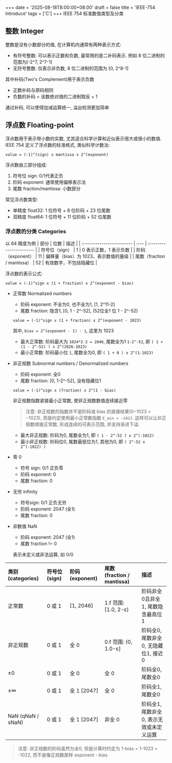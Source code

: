 +++
date = '2025-08-18T8:00:00+08:00'
draft = false
title = 'IEEE-754 Introduce'
tags = ['C']
+++
IEEE 754 标准数值类型及分类

## 整数 Integer
整数是没有小数部分的值, 在计算机内通常有两种表示方式:
- 有符号整数: 可以表示正数和负数, 最常用的是二补码表示. 例如 8 位二进制的范围为[-2^7, 2^7-1]
- 无符号整数: 仅表示非负数, 8 位二进制的范围为 [0, 2^8-1]

其中补码(Two's Complement)用于表示负数
- 正数补码与原码相同
- 负数的补码 = 该数绝对值的二进制取反 + 1

通过补码, 可以使得加减运算统一, 溢出检测更加简单

## 浮点数 Floating-point
浮点数用于表示带小数的实数, 尤其适合科学计算和近似表示很大或很小的数值. IEEE 754 定义了浮点数的标准格式, 类似科学计数法:
```
value = (-1)^(sign) x mantissa x 2^(exponent)
```
浮点数由三部分组成:
1. 符号位 sign: 0/1代表正负
2. 阶码 exponent: 通常使用偏移表示法
3. 尾数 fraction/mantissa: 小数部分

常见浮点数类型:
- 单精度 float32: 1 位符号 + 8 位阶码 + 23 位尾数
- 双精度 float64: 1 位符号 + 11 位阶码 + 52 位尾数

### 浮点数的分类 Categories
以 64 精度为例
| 部分                        | 位数 | 描述                      |
| :------------------------   | :--- | :---------------------- |
| 符号位（sign）              | 1    | 0 表示正数，1 表示负数           |
| 阶码（exponent）            | 11   | 偏移量（bias）为 1023，表示数值的量级 |
| 尾数（fraction / mantissa） | 52   | 有效数字，不包括隐藏位             |

浮点数的表示公式:
```
value = (-1)^sign x (1 + fraction) x 2^(exponent - bias)
```

- 正常数 Normalized numbers  
    - 阶码 exponent: 不全为0, 也不全为1, [1, 2^11-2]
    - 尾数 fraction: 隐含1, [0, 1 - 2^-52], (52位全1 位 1 - 2^-52)
    ```
    value = (-1)^sign x (1 + fraction) x 2^(exponent - 1023)
    ```
    其中, `bias = 2^(exponent - 1) - 1`, 这里为 1023

    - 最大正常数: 阶码最大为 `1024*2-2 = 2046`, 尾数全为1 `1-2^-52`, 即 `( 1 + (1 - 2^-52) ) x 2^(2026-1023)`
    - 最小正常数: 阶码最小位 `1`, 尾数全为0, 即 `( 1 + 0 ) x 2^(1-1023)`

- 非正规数 Subnormal numbers / Denormalized numbers  
    - 阶码 exponent: 全0
    - 尾数 fraction: [0, 1-2^-52], 没有隐藏位1
    ```
    value = (-1)^sign x (fraction) x 2^(1 - bias)
    ```
    非正规数指数紧接最小正常数, 使非正规数数值连续接近零

    > 注意: 非正规数的指数并不是阶码减 bias 的直接结果(0−1023 = −1023), 而是约定使用最小正常数指数 `E_min = −1022`.
    > 这样可以让非正规数顺接正常数, 形成连续的可表示范围, 并支持渐进下溢.

    - 最大非正规数: 阶码为0, 尾数全为1, 即 `( 1 - 2^-52 ) x 2^(-1022)`
    - 最小非正规数: 阶码位0, 尾数最低位为1, 其他为0, 即 `( 2^-52 x 2^(-1022) )`

- 零 0  
    - 符号 sign: 0/1 正负零
    - 阶码 exponent: 0
    - 尾数 fraction: 0

- 无穷 infinity  
    - 符号sign: 0/1 正负无穷
    - 阶码 exponent: 2047 (全1)
    - 尾数 fraction: 0

- 非数值 NaN  
    - 阶码 exponent: 2047 (全1)
    - 尾数 fraction != 0

    表示未定义或非法运算, 如 0/0


| 类别 (categories) | 符号位 (sign) | 阶码 (exponent) | 尾数 (fraction / mantissa) | 描述                                     |
| :---------------- | :------------ | :-------------- | :------------------------- | :--------------------------------------- |
| 正常数            | 0 或 1        | \[1, 2046]      | 1.f 范围: \[1.0, 2-ε)      | 阶码非全0且非全1, 尾数隐含最高位1 |
| 非正规数          | 0 或 1        | 全 0            | 0.f 范围: (0, 1.0-ε]       | 阶码全0, 尾数非全0, 无隐藏位1, 接近0 |
| ±0                | 0 或 1        | 全 0            | 全 0                       | 阶码全0, 尾数全0                         |
| ±∞                | 0 或 1        | 全 1 [2047]     | 全 0                       | 阶码全1, 尾数全0                         |
| NaN (qNaN / sNaN) | 0 或 1        | 全 1 [2047]     | 非全 0                     | 阶码全1, 尾数非全0, 表示无效或未定义运算 |

> 注意: 非正规数的阶码虽然为全0, 但是计算时约定为 1-bias = 1-1023 = -1022, 而不是像正规数那样 exponent - bias
